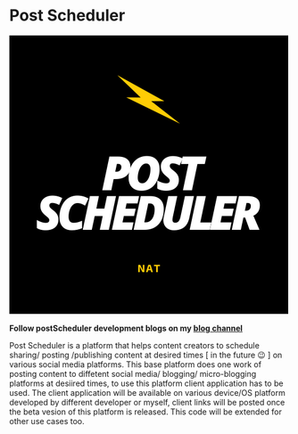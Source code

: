# Post Scheduler

![postscheduler](./assets/images/postScheduler.png)

**Follow postScheduler development blogs on my [blog channel](https://sreenathpgs.wordpress.com/tag/postscheduler/)**

Post Scheduler is a platform that helps content creators to schedule sharing/ posting /publishing content at desired times [ in the future 😉 ] on various social media platforms. This base platform does one work of posting content to diffetent social media/ blogging/ micro-blogging platforms at desiired times, to use this platform client application has to be used. The client application will be available on various device/OS platform developed by different developer or myself, client links will be posted once the beta vesion of this platform is released. This code will be extended for other use cases too.
